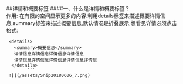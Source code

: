 ##详情和概要标签
####一、什么是详情和概要标签？<br>作用: 在有限的空间显示更多的内容.利用details标签来描述概要详情信息,summary标签来描述概要信息,默认情况是折叠展示,想看见详情必须点击<br>格式:
```
 <details>
   <summary>概要信息</summary>
   详情信息详情信息详情信息详情信息
   详情信息详情信息详情信息详情信息详情信
  </details>
        ```
 ![](/assets/Snip20180606_7.png)